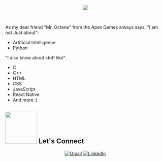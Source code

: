 <p align="center">
  <a href="https://github.com/DenverCoder1/readme-typing-svg"><img src="https://readme-typing-svg.herokuapp.com?font=Time+New+Roman&color=cyan&size=25&center=true&vCenter=true&width=600&height=100&lines=Hi+There+👋;Welcome;I+am+Ali"></a>
</p>

<br>

As my dear friend "Mr. Octane" from the Apex Games always says, "I am not Just about":

- Artificial Intelligence
- Python

"I also know about stuff like":

- C
- C++
- HTML
- CSS
- JavaScript
- React Native
- And more :)

## <picture> <img src="https://github.com/7oSkaaa/7oSkaaa/blob/main/Images/Connect-with-me.gif?raw=true" width="100px"> </picture> Let's Connect
<p align="center">
	<a href="mailto:ali.khalili.t98@gmail.com"><img img src="https://img.shields.io/badge/gmail-%23EA4335.svg?style=plastic&logo=gmail&logoColor=white" alt="Gmail"/></a>
	<a href="https://www.linkedin.com/in/ali-khalili-790b10146/"><img src="https://img.shields.io/badge/linkedin-%230A66C2.svg?style=plastic&logo=linkedin&logoColor=white" alt="LinkedIn"/></a>
</p>
